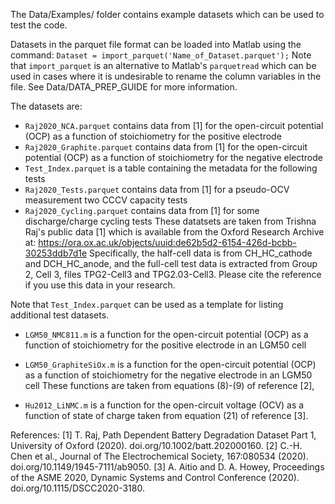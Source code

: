 The Data/Examples/ folder contains example datasets which can be used to test the code.

Datasets in the parquet file format can be loaded into Matlab using the command:
`Dataset = import_parquet('Name_of_Dataset.parquet');`
Note that `import_parquet` is an alternative to Matlab's `parquetread` which can be used in cases where it is undesirable to rename the column variables in the file.
See Data/DATA_PREP_GUIDE for more information.

The datasets are:

- `Raj2020_NCA.parquet` contains data from [1] for the open-circuit potential (OCP) as a function of stoichiometry for the positive electrode
- `Raj2020_Graphite.parquet` contains data from [1] for the open-circuit potential (OCP) as a function of stoichiometry for the negative electrode
- `Test_Index.parquet` is a table containing the metadata for the following tests
- `Raj2020_Tests.parquet` contains data from [1] for a pseudo-OCV measurement two CCCV capacity tests
- `Raj2020_Cycling.parquet` contains data from [1] for some discharge/charge cycling tests
These datatsets are taken from Trishna Raj's public data [1] which is available from the Oxford Research Archive at:
https://ora.ox.ac.uk/objects/uuid:de62b5d2-6154-426d-bcbb-30253ddb7d1e
Specifically, the half-cell data is from CH_HC_cathode and DCH_HC_anode, and the full-cell test data is extracted from Group 2, Cell 3, files TPG2-Cell3 and TPG2.03-Cell3. Please cite the reference if you use this data in your research.

Note that `Test_Index.parquet` can be used as a template for listing additional test datasets.

- `LGM50_NMC811.m` is a function for the open-circuit potential (OCP) as a function of stoichiometry for the positive electrode in an LGM50 cell
- `LGM50_GraphiteSiOx.m` is a function for the open-circuit potential (OCP) as a function of stoichiometry for the negative electrode in an LGM50 cell
These functions are taken from equations (8)-(9) of reference [2],

- `Hu2012_LiNMC.m` is a function for the open-circuit voltage (OCV) as a function of state of charge taken from equation (21) of reference [3].

References:
[1] T. Raj, Path Dependent Battery Degradation Dataset Part 1, University of Oxford (2020). doi.org/10.1002/batt.202000160.
[2] C.-H. Chen et al., Journal of The Electrochemical Society, 167:080534 (2020). doi.org/10.1149/1945-7111/ab9050.
[3] A. Aitio and D. A. Howey, Proceedings of the ASME 2020, Dynamic Systems and Control Conference (2020). doi.org/10.1115/DSCC2020-3180.
